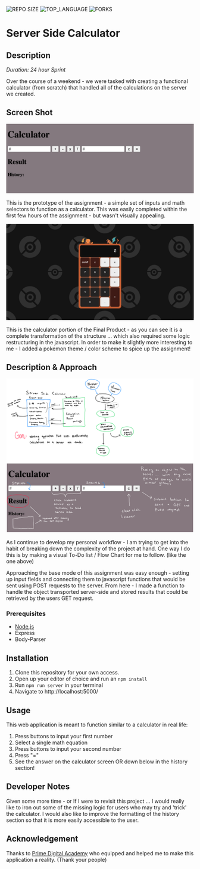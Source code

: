 



![REPO SIZE](https://img.shields.io/github/repo-size/blakesmithmn/server-side-calculator?style=flat-square)
![TOP_LANGUAGE](https://img.shields.io/github/languages/top/blakesmithmn/server-side-calculator?style=flat-square)
![FORKS](https://img.shields.io/github/forks/blakesmithmn/server-side-calculator?style=social)


# Server Side Calculator

## Description

_Duration: 24 hour Sprint_

Over the course of a weekend - we were tasked with creating a functional calculator (from scratch) that handled all of the calculations on the server we created. 


## Screen Shot


![](prototype.JPG)

This is the prototype of the assignment - a simple set of inputs and math selectors to function as a calculator. This was easily completed within the first few hours of the assignment - but wasn't visually appealing.

![](FinalProduct.PNG)

This is the calculator portion of the Final Product - as you can see it is a complete transformation of the structure ... which also required some logic restructuring in the javascript. In order to make it slightly more interesting to me - I added a pokemon theme / color scheme to spice up the assignment!

## Description & Approach
![](flowchart.PNG)

As I continue to develop my personal workflow - I am trying to get into the habit of breaking down the complexity of the project at hand. One way I do this is by making a visual To-Do list / Flow Chart for me to follow. (like the one above)

Approaching the base mode of this assignment was easy enough - setting up input fields and connecting them to javascript functions that would be sent using POST requests to the server. From here - I made a function to handle the object transported server-side and stored results that could be retrieved by the users GET request. 

### Prerequisites
- [Node.js](https://nodejs.org/en/)
- Express 
- Body-Parser

## Installation
1. Clone this repository for your own access.
2. Open up your editor of choice and run an `npm install`
3. Run `npm run server` in your terminal
4. Navigate to http://localhost:5000/

## Usage
This web application is meant to function similar to a calculator in real life:
1. Press buttons to input your first number
2. Select a single math equation
3. Press buttons to input your second number
4. Press "="
5. See the answer on the calculator screen OR down below in the history section!

## Developer Notes

Given some more time - or If I were to revisit this project ... I would really like to iron out some of the missing logic for users who may try and 'trick' the calculator. I would also like to improve the formatting of the history section so that it is more easily accessible to the user. 

## Acknowledgement
Thanks to [Prime Digital Academy](www.primeacademy.io) who equipped and helped me to make this application a reality. (Thank your people)
